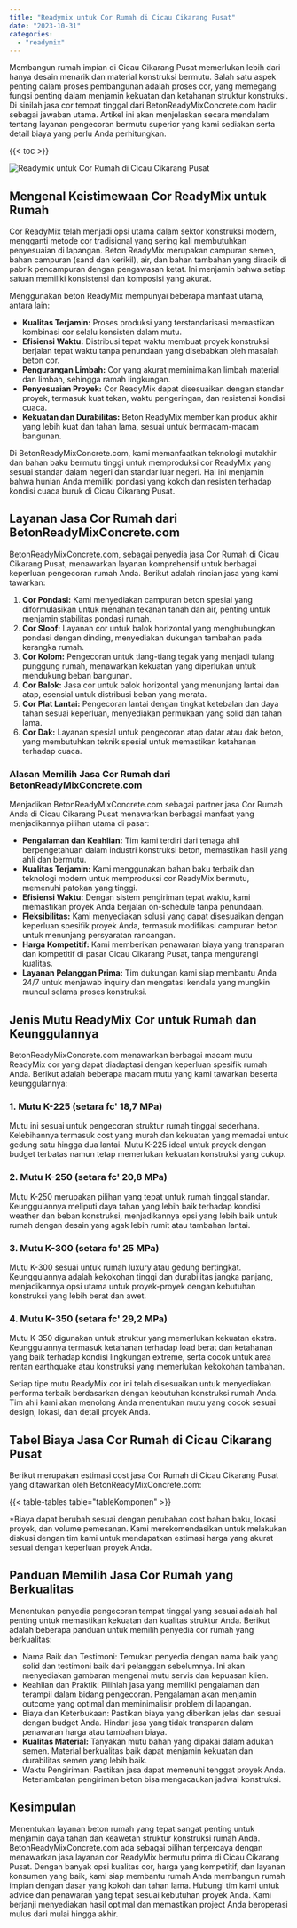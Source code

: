 ```yaml
---
title: "Readymix untuk Cor Rumah di Cicau Cikarang Pusat"
date: "2023-10-31"
categories: 
  - "readymix"
---
```


Membangun rumah impian di Cicau Cikarang Pusat memerlukan lebih dari hanya desain menarik dan material konstruksi bermutu. Salah satu aspek penting dalam proses pembangunan adalah proses cor, yang memegang fungsi penting dalam menjamin kekuatan dan ketahanan struktur konstruksi. Di sinilah jasa cor tempat tinggal dari BetonReadyMixConcrete.com hadir sebagai jawaban utama. Artikel ini akan menjelaskan secara mendalam tentang layanan pengecoran bermutu superior yang kami sediakan serta detail biaya yang perlu Anda perhitungkan.

{{< toc >}}

![Readymix untuk Cor Rumah di Cicau Cikarang Pusat](https://betoncor8.github.io/cor/harga-beton-readymix-concrete%20(28).png)

## Mengenal Keistimewaan Cor ReadyMix untuk Rumah

Cor ReadyMix telah menjadi opsi utama dalam sektor konstruksi modern, mengganti metode cor tradisional yang sering kali membutuhkan penyesuaian di lapangan. Beton ReadyMix merupakan campuran semen, bahan campuran (sand dan kerikil), air, dan bahan tambahan yang diracik di pabrik pencampuran dengan pengawasan ketat. Ini menjamin bahwa setiap satuan memiliki konsistensi dan komposisi yang akurat.

Menggunakan beton ReadyMix mempunyai beberapa manfaat utama, antara lain:

- **Kualitas Terjamin:** Proses produksi yang terstandarisasi memastikan kombinasi cor selalu konsisten dalam mutu.
- **Efisiensi Waktu:** Distribusi tepat waktu membuat proyek konstruksi berjalan tepat waktu tanpa penundaan yang disebabkan oleh masalah beton cor.
- **Pengurangan Limbah:** Cor yang akurat meminimalkan limbah material dan limbah, sehingga ramah lingkungan.
- **Penyesuaian Proyek:** Cor ReadyMix dapat disesuaikan dengan standar proyek, termasuk kuat tekan, waktu pengeringan, dan resistensi kondisi cuaca.
- **Kekuatan dan Durabilitas:** Beton ReadyMix memberikan produk akhir yang lebih kuat dan tahan lama, sesuai untuk bermacam-macam bangunan.

Di BetonReadyMixConcrete.com, kami memanfaatkan teknologi mutakhir dan bahan baku bermutu tinggi untuk memproduksi cor ReadyMix yang sesuai standar dalam negeri dan standar luar negeri. Hal ini menjamin bahwa hunian Anda memiliki pondasi yang kokoh dan resisten terhadap kondisi cuaca buruk di Cicau Cikarang Pusat.

## Layanan Jasa Cor Rumah dari BetonReadyMixConcrete.com

BetonReadyMixConcrete.com, sebagai penyedia jasa Cor Rumah di Cicau Cikarang Pusat, menawarkan layanan komprehensif untuk berbagai keperluan pengecoran rumah Anda. Berikut adalah rincian jasa yang kami tawarkan:

1. **Cor Pondasi:** Kami menyediakan campuran beton spesial yang diformulasikan untuk menahan tekanan tanah dan air, penting untuk menjamin stabilitas pondasi rumah.
2. **Cor Sloof:** Layanan cor untuk balok horizontal yang menghubungkan pondasi dengan dinding, menyediakan dukungan tambahan pada kerangka rumah.
3. **Cor Kolom:** Pengecoran untuk tiang-tiang tegak yang menjadi tulang punggung rumah, menawarkan kekuatan yang diperlukan untuk mendukung beban bangunan.
4. **Cor Balok:** Jasa cor untuk balok horizontal yang menunjang lantai dan atap, esensial untuk distribusi beban yang merata.
5. **Cor Plat Lantai:** Pengecoran lantai dengan tingkat ketebalan dan daya tahan sesuai keperluan, menyediakan permukaan yang solid dan tahan lama.
6. **Cor Dak:** Layanan spesial untuk pengecoran atap datar atau dak beton, yang membutuhkan teknik spesial untuk memastikan ketahanan terhadap cuaca.

### Alasan Memilih Jasa Cor Rumah dari BetonReadyMixConcrete.com

Menjadikan BetonReadyMixConcrete.com sebagai partner jasa Cor Rumah Anda di Cicau Cikarang Pusat menawarkan berbagai manfaat yang menjadikannya pilihan utama di pasar:

- **Pengalaman dan Keahlian:** Tim kami terdiri dari tenaga ahli berpengetahuan dalam industri konstruksi beton, memastikan hasil yang ahli dan bermutu.
- **Kualitas Terjamin:** Kami menggunakan bahan baku terbaik dan teknologi modern untuk memproduksi cor ReadyMix bermutu, memenuhi patokan yang tinggi.
- **Efisiensi Waktu:** Dengan sistem pengiriman tepat waktu, kami memastikan proyek Anda berjalan on-schedule tanpa penundaan.
- **Fleksibilitas:** Kami menyediakan solusi yang dapat disesuaikan dengan keperluan spesifik proyek Anda, termasuk modifikasi campuran beton untuk menunjang persyaratan rancangan.
- **Harga Kompetitif:** Kami memberikan penawaran biaya yang transparan dan kompetitif di pasar Cicau Cikarang Pusat, tanpa mengurangi kualitas.
- **Layanan Pelanggan Prima:** Tim dukungan kami siap membantu Anda 24/7 untuk menjawab inquiry dan mengatasi kendala yang mungkin muncul selama proses konstruksi.

## Jenis Mutu ReadyMix Cor untuk Rumah dan Keunggulannya

BetonReadyMixConcrete.com menawarkan berbagai macam mutu ReadyMix cor yang dapat diadaptasi dengan keperluan spesifik rumah Anda. Berikut adalah beberapa macam mutu yang kami tawarkan beserta keunggulannya:

### 1\. Mutu K-225 (setara fc' 18,7 MPa)

Mutu ini sesuai untuk pengecoran struktur rumah tinggal sederhana. Kelebihannya termasuk cost yang murah dan kekuatan yang memadai untuk gedung satu hingga dua lantai. Mutu K-225 ideal untuk proyek dengan budget terbatas namun tetap memerlukan kekuatan konstruksi yang cukup.

### 2\. Mutu K-250 (setara fc' 20,8 MPa)

Mutu K-250 merupakan pilihan yang tepat untuk rumah tinggal standar. Keunggulannya meliputi daya tahan yang lebih baik terhadap kondisi weather dan beban konstruksi, menjadikannya opsi yang lebih baik untuk rumah dengan desain yang agak lebih rumit atau tambahan lantai.

### 3\. Mutu K-300 (setara fc' 25 MPa)

Mutu K-300 sesuai untuk rumah luxury atau gedung bertingkat. Keunggulannya adalah kekokohan tinggi dan durabilitas jangka panjang, menjadikannya opsi utama untuk proyek-proyek dengan kebutuhan konstruksi yang lebih berat dan awet.

### 4\. Mutu K-350 (setara fc' 29,2 MPa)

Mutu K-350 digunakan untuk struktur yang memerlukan kekuatan ekstra. Keunggulannya termasuk ketahanan terhadap load berat dan ketahanan yang baik terhadap kondisi lingkungan extreme, serta cocok untuk area rentan earthquake atau konstruksi yang memerlukan kekokohan tambahan.

Setiap tipe mutu ReadyMix cor ini telah disesuaikan untuk menyediakan performa terbaik berdasarkan dengan kebutuhan konstruksi rumah Anda. Tim ahli kami akan menolong Anda menentukan mutu yang cocok sesuai design, lokasi, dan detail proyek Anda.

## Tabel Biaya Jasa Cor Rumah di Cicau Cikarang Pusat

Berikut merupakan estimasi cost jasa Cor Rumah di Cicau Cikarang Pusat yang ditawarkan oleh BetonReadyMixConcrete.com:

{{< table-tables table="tableKomponen" >}}

\*Biaya dapat berubah sesuai dengan perubahan cost bahan baku, lokasi proyek, dan volume pemesanan. Kami merekomendasikan untuk melakukan diskusi dengan tim kami untuk mendapatkan estimasi harga yang akurat sesuai dengan keperluan proyek Anda.

## Panduan Memilih Jasa Cor Rumah yang Berkualitas

Menentukan penyedia pengecoran tempat tinggal yang sesuai adalah hal penting untuk memastikan kekuatan dan kualitas struktur Anda. Berikut adalah beberapa panduan untuk memilih penyedia cor rumah yang berkualitas:

- Nama Baik dan Testimoni: Temukan penyedia dengan nama baik yang solid dan testimoni baik dari pelanggan sebelumnya. Ini akan menyediakan gambaran mengenai mutu servis dan kepuasan klien.
- Keahlian dan Praktik: Pilihlah jasa yang memiliki pengalaman dan terampil dalam bidang pengecoran. Pengalaman akan menjamin outcome yang optimal dan meminimalisir problem di lapangan.
- Biaya dan Keterbukaan: Pastikan biaya yang diberikan jelas dan sesuai dengan budget Anda. Hindari jasa yang tidak transparan dalam penawaran harga atau tambahan biaya.
- **Kualitas Material:** Tanyakan mutu bahan yang dipakai dalam adukan semen. Material berkualitas baik dapat menjamin kekuatan dan durabilitas semen yang lebih baik.
- Waktu Pengiriman: Pastikan jasa dapat memenuhi tenggat proyek Anda. Keterlambatan pengiriman beton bisa mengacaukan jadwal konstruksi.

## Kesimpulan

Menentukan layanan beton rumah yang tepat sangat penting untuk menjamin daya tahan dan keawetan struktur konstruksi rumah Anda. BetonReadyMixConcrete.com ada sebagai pilihan terpercaya dengan menawarkan jasa layanan cor ReadyMix bermutu prima di Cicau Cikarang Pusat. Dengan banyak opsi kualitas cor, harga yang kompetitif, dan layanan konsumen yang baik, kami siap membantu rumah Anda membangun rumah impian dengan dasar yang kokoh dan tahan lama. Hubungi tim kami untuk advice dan penawaran yang tepat sesuai kebutuhan proyek Anda. Kami berjanji menyediakan hasil optimal dan memastikan project Anda beroperasi mulus dari mulai hingga akhir.

